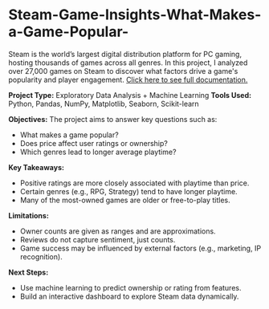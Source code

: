 # Steam-Game-Insights-What-Makes-a-Game-Popular-
 
Steam is the world’s largest digital distribution platform for PC gaming, hosting thousands of games across all genres. In this project, I analyzed over 27,000 games on Steam to discover what factors drive a game's popularity and player engagement. [Click here to see full documentation.](https://docs.google.com/document/d/1ajf4wGeEeKdpLahqkuyLh8MFN41SELek0sui_jyegKk/edit?tab=t.0#heading=h.n1dmemk0lly1 "Steam-Game-Insights-What-Makes-a-Game-Popular_Documentation") 

**Project Type:** Exploratory Data Analysis + Machine Learning
**Tools Used:** Python, Pandas, NumPy, Matplotlib, Seaborn, Scikit-learn
 
**Objectives:**
The project aims to answer key questions such as:
- What makes a game popular?
- Does price affect user ratings or ownership?
- Which genres lead to longer average playtime?
 
**Key Takeaways:**
- Positive ratings are more closely associated with playtime than price.
- Certain genres (e.g., RPG, Strategy) tend to have longer playtime.
- Many of the most-owned games are older or free-to-play titles.
 
**Limitations:**
- Owner counts are given as ranges and are approximations.
- Reviews do not capture sentiment, just counts.
- Game success may be influenced by external factors (e.g., marketing, IP recognition).
 
**Next Steps:**
- Use machine learning to predict ownership or rating from features.
- Build an interactive dashboard to explore Steam data dynamically.


